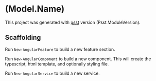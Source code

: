 # $($Model.Name)

This project was generated with [psst]($($Psst.PrivateData.PSData.ProjectUri)) version $($Psst.ModuleVersion).

## Scaffolding

Run `New-AngularFeature` to build a new feature section. 

Run `New-AngularComponent` to build a new component. This will create the typescript, html template, 
and optionally styling file.

Run `New-AngularService` to build a new service.
